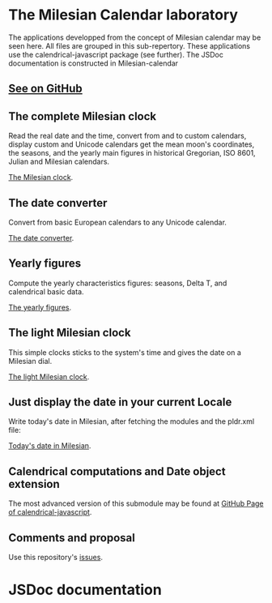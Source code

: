 # The Milesian Calendar laboratory
The applications developped from the concept of Milesian calendar may be seen here. All files are grouped in this sub-repertory.
These applications use the calendrical-javascript package (see further).
The JSDoc documentation is constructed in Milesian-calendar

## [See on GitHub](https://github.com/Louis-Aime/Milesian-calendar)

## The complete Milesian clock
Read the real date and the time, convert from and to custom calendars, display custom and Unicode calendars get the mean moon's coordinates, the seasons, and the yearly main figures in historical Gregorian, ISO 8601, Julian and Milesian calendars.

[The Milesian clock](./milesianclock.html).

## The date converter
Convert from basic European calendars to any Unicode calendar.

[The date converter](./converter.html).

## Yearly figures
Compute the yearly characteristics figures: seasons, Delta T, and calendrical basic data.

[The yearly figures](./yearsignaturedisplay.html).

## The light Milesian clock

This simple clocks sticks to the system's time and gives the date on a Milesian dial.

[The light Milesian clock](./lightmilesianclock.html).

## Just display the date in your current Locale

Write today's date in Milesian, after fetching the modules and the pldr.xml file:

[Today's date in Milesian](./load-modules-and-write.html).

## Calendrical computations and Date object extension

The most advanced version of this submodule may be found at [GitHub Page of calendrical-javascript](https://Louis-Aime.github.io/calendrical-javascript).

## Comments and proposal
 Use this repository's [issues](https://github.com/Louis-Aime/Milesian-calendar/issues).

# JSDoc documentation
